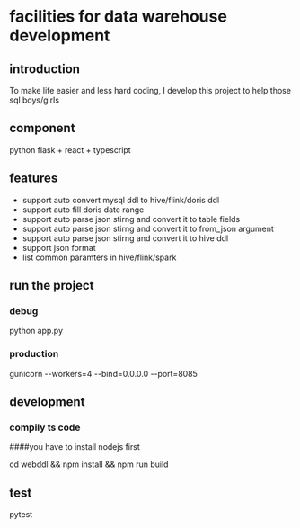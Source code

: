 # facilities for data warehouse development


## introduction
To make life easier and less hard coding, I develop this project to help those sql boys/girls
## component
python flask + react + typescript

## features
- support auto convert mysql ddl to hive/flink/doris ddl
- support auto fill doris date range
- support auto parse json stirng  and convert it to  table fields
- support auto parse json stirng  and convert it to  from_json argument
- support auto parse json stirng  and convert it to  hive ddl
- support json format
- list common paramters in hive/flink/spark

## run the project
### debug
python app.py 

### production

gunicorn --workers=4  --bind=0.0.0.0 --port=8085

## development

### compily ts code

####you have to install nodejs first

cd webddl && npm install && npm run build

## test
pytest